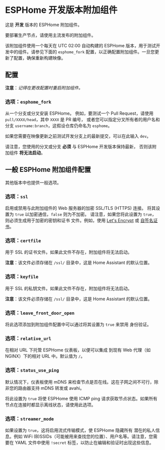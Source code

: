 # ESPHome 开发版本附加组件

这是 **开发** 版本的 ESPHome 附加组件。

要部署生产节点，请使用主流发布的附加组件。

该附加组件使用一个每天在 UTC 02:00 自动构建的 ESPHome 版本，用于测试开发中的组件。请参见下面的 `esphome_fork` 配置，以正确配置附加组件。一旦您更新了配置，确保重新构建映像。

## 配置

**注意**：_记得在更改配置时重启附加组件。_

### 选项：`esphome_fork`

从一个分支或分叉安装 ESPHome。
例如，要测试一个 Pull Request，请使用 `pull/XXXX/head`，其中 `XXXX` 是 PR 编号，
或者您可以指定分叉所有者的用户名和分支 `username:branch`，这假设仓库仍命名为 `esphome`。

如果您需要在映像更新之前测试开发分支上的最新提交，可以在此输入 `dev`。

请注意，您使用的分叉或分支 **必须** 与 ESPHome 开发版本保持最新，
否则该附加组件 **将无法启动**。

## 一般 ESPHome 附加组件配置

其他版本中也提供一般选项。

### 选项：`ssl`

启用或禁用与此附加组件的 Web 服务器的加密 SSL/TLS (HTTPS) 连接。
将其设置为 `true` 以加密通信，`false` 则为不加密。
请注意，如果您将此设置为 `true`，则必须生成用于加密的密钥和证书
文件。例如，使用 [Let's Encrypt](https://www.home-assistant.io/addons/lets_encrypt/)
或 [自签名证书](https://www.home-assistant.io/docs/ecosystem/certificates/tls_self_signed_certificate/)。

### 选项：`certfile`

用于 SSL 的证书文件。如果此文件不存在，附加组件将无法启动。

**注意**：该文件必须存储在 `/ssl/` 目录中，这是 Home Assistant 的默认位置。

### 选项：`keyfile`

用于 SSL 的私钥文件。如果此文件不存在，附加组件将无法启动。

**注意**：该文件必须存储在 `/ssl/` 目录中，这是 Home Assistant 的默认位置。

### 选项：`leave_front_door_open`

将此选项添加到附加组件配置中可以通过将其设置为 `true` 来禁用
身份验证。

### 选项：`relative_url`

在相对 URL 下托管 ESPHome 仪表板，以便可以集成
到现有 Web 代理（如 NGINX）下的相对 URL 中。默认值为 `/`。

### 选项：`status_use_ping`

默认情况下，仪表板使用 mDNS 来检查节点是否在线。这在子网之间不可行，除非您的路由器支持 mDNS 转发或 avahi。

将此设置为 `true` 将使 ESPHome 使用 ICMP ping 请求获取节点状态。如果所有节点在连接时都显示离线状态，请使用此选项。

### 选项：`streamer_mode`

如果设置为 `true`，这将启用流式传输模式，使 ESPHome 隐藏所有
潜在的私人信息。例如 WiFi (B)SSIDs（可能被用来查找您的位置）、用户名等。请注意，您需要在 YAML 文件中使用
`!secret` 标签，以防止在编辑和验证时出现这些信息。
